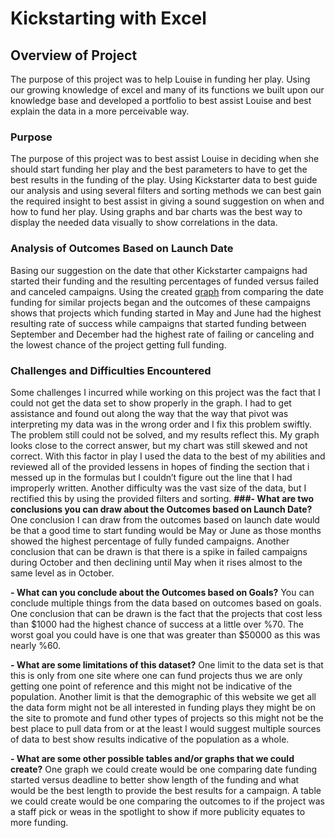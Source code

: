 # Kickstarting with Excel

## Overview of Project
The purpose of this project was to help Louise in funding her play. Using our growing knowledge of excel and many of its functions we built upon our knowledge base and developed a portfolio to best assist Louise and best explain the data in a more perceivable way.

### Purpose
The purpose of this project was to best assist Louise in deciding when she should start funding her play and the best parameters to have to get the best results in the funding of the play. Using Kickstarter data to best guide our analysis and using several filters and sorting methods we can best gain the required insight to best assist in giving a sound suggestion on when and how to fund her play. Using graphs and bar charts was the best way to display the needed data visually to show correlations in the data.

### Analysis of Outcomes Based on Launch Date
Basing our suggestion on the date that other Kickstarter campaigns had started their funding and the resulting percentages of funded versus failed and canceled campaigns.  Using the created [graph](https://github.com/Tpomeroy45/kickstarter-analysis/blob/master/Theater_Outcomes_VS_Launch.png) from comparing the date funding for similar projects began and the outcomes of these campaigns shows that projects which funding started in May and June had the highest resulting rate of success while campaigns that started funding between September and December had the highest rate of failing or canceling and the lowest chance of the project getting full funding.

### Challenges and Difficulties Encountered
Some challenges I incurred while working on this project was the fact that I could not get the data set to show properly in the graph. I had to get assistance and found out along the way that the way that pivot was interpreting my data was in the wrong order and I fix this problem swiftly. The problem still could not be solved, and my results reflect this. My graph looks close to the correct answer, but my chart was still skewed and not correct. With this factor in play I used the data to the best of my abilities and reviewed all of the provided lessens in hopes of finding the section that i messed up in the formulas but I couldn’t figure out the line that I had improperly written. Another difficulty was the vast size of the data, but I rectified this by using the provided filters and sorting.
**###- What are two conclusions you can draw about the Outcomes based on Launch Date?**
One conclusion I can draw from the outcomes based on launch date would be that a good time to start funding would be May or June as those months showed the highest percentage of fully funded campaigns. Another conclusion that can be drawn is that there is a spike in failed campaigns during October and then declining until May when it rises almost to the same level as in October.

**- What can you conclude about the Outcomes based on Goals?**
You can conclude multiple things from the data based on outcomes based on goals. One conclusion that can be drawn is the fact that the projects that cost less than $1000 had the highest chance of success at a little over %70. The worst goal you could have is one that was greater than $50000 as this was nearly %60.

**- What are some limitations of this dataset?**
One limit to the data set is that this is only from one site where one can fund projects thus we are only getting one point of reference and this might not be indicative of the population. Another limit is that the demographic of this website we get all the data form might not be all interested in funding plays they might be on the site to promote and fund other types of projects so this might not be the best place to pull data from or at the least I would suggest multiple sources of data to best show results indicative of the population as a whole.

**- What are some other possible tables and/or graphs that we could create?**
One graph we could create would be one comparing date funding started versus deadline to better show length of the funding and what would be the best length to provide the best results for a campaign. A table we could create would be one comparing the outcomes to if the project was a staff pick or weas in the spotlight to show if more publicity equates to more funding.
